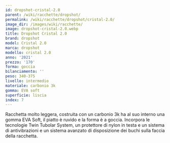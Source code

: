 ```yaml
---
id: dropshot-cristal-2.0
parent: /wiki/racchette/dropshot/
permalink: /wiki/racchette/dropshot/cristal-2.0/
image_dir: /images/wiki/racchette/
image: dropshot-cristal-2.0.webp
title: Dropshot Cristal 2.0
brand: dropshot
model: Cristal 2.0
marca: dropshot
modello: cristal 2.0
anno: '2021'
prezzo: '170'
forma: goccia
bilanciamento: ''
peso: 340-375
livello: intermedio
materiale: carbonio 3k
gomma: EVA soft
superficie: liscia
index: 7
---
```

Racchetta molto leggera, costruita con un carbonio 3k ha al suo interno una gomma EVA Soft, il piatto è ruvido e la forma è a goccia. Incorpora le tecnologie Twin Tubolar System, un protettore di nylon in testa e un sistema di antivibrazioni e un sistema avanzato di disposizione dei buchi sulla faccia della racchetta.